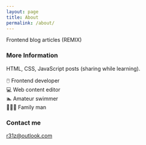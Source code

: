 ```yaml
---
layout: page
title: About
permalink: /about/
---
```


Frontend blog articles (REMIX)

### More Information

HTML, CSS, JavaScript posts (sharing while learning).<br />

🖱️ Frontend developer <br />
💻 Web content editor <br />
🏊‍ Amateur swimmer <br />
👨‍👩‍👧 Family man<br />

### Contact me

[r31z@outlook.com](mailto:r31z@outlook.com)
